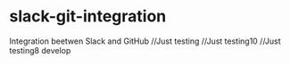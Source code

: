 # slack-git-integration
Integration beetwen Slack and GitHub
//Just testing
//Just testing10
//Just testing8 develop
